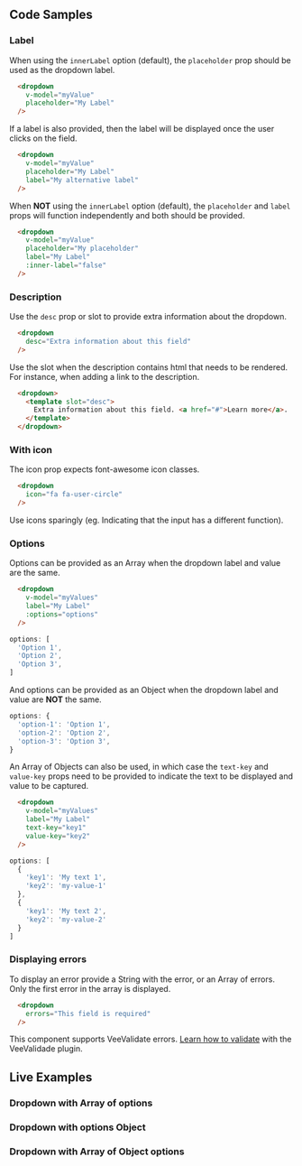 ## Code Samples

### Label
When using the ```innerLabel``` option (default), the ```placeholder``` prop should be used as the dropdown label.
```html
  <dropdown
    v-model="myValue"
    placeholder="My Label"
  />
```

If a label is also provided, then the label will be displayed once the user clicks on the field.
```html
  <dropdown
    v-model="myValue"
    placeholder="My Label"
    label="My alternative label"
  />
```

When **NOT** using the ```innerLabel``` option (default), the ```placeholder``` and ```label``` props will function independently and both should be provided.
```html
  <dropdown
    v-model="myValue"
    placeholder="My placeholder"
    label="My Label"
    :inner-label="false"
  />
```

### Description
Use the ```desc``` prop or slot to provide extra information about the dropdown.
```html
  <dropdown
    desc="Extra information about this field"
  />
```

Use the slot when the description contains html that needs to be rendered. For instance, when adding a link to the description.
```html
  <dropdown>
    <template slot="desc">
      Extra information about this field. <a href="#">Learn more</a>.
    </template>
  </dropdown>
```

### With icon
The icon prop expects font-awesome icon classes.
```html
  <dropdown
    icon="fa fa-user-circle"
  />
```
<alert>Use icons sparingly (eg. Indicating that the input has a different function).</alert>

### Options
Options can be provided as an Array when the dropdown label and value are the same.
```html
  <dropdown
    v-model="myValues"
    label="My Label"
    :options="options"
  />
```

```js
options: [
  'Option 1',
  'Option 2',
  'Option 3',
]
```
And options can be provided as an Object when the dropdown label and value are **NOT** the same.

```js
options: {
  'option-1': 'Option 1',
  'option-2': 'Option 2',
  'option-3': 'Option 3',
}
```

An Array of Objects can also be used, in which case the ```text-key``` and ```value-key``` props need to be provided to indicate the text to be displayed and value to be captured.

```html
  <dropdown
    v-model="myValues"
    label="My Label"
    text-key="key1"
    value-key="key2"
  />
```

```js
options: [
  {
    'key1': 'My text 1',
    'key2': 'my-value-1'
  },
  {
    'key1': 'My text 2',
    'key2': 'my-value-2'
  }
]
```

### Displaying errors
To display an error provide a String with the error, or an Array of errors. Only the first error in the array is displayed.
```html
  <dropdown
    errors="This field is required"
  />
```

<alert>This component supports VeeValidate errors. [Learn how to validate](/vee-validate-integration) with the VeeValidade plugin.<a></alert>

## Live Examples
### Dropdown with Array of options
<example name="Dropdown1" height="300"></example>

### Dropdown with options Object
<example name="Dropdown2" height="300"></example>

### Dropdown with Array of Object options
<example name="Dropdown3" height="300"></example>
